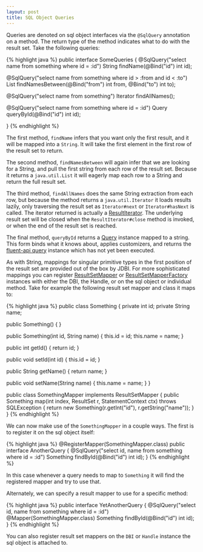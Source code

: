 ```yaml
---
layout: post
title: SQL Object Queries
---
```


Queries are denoted on sql object interfaces via the <code>@SqlQuery</code> annotation on a method. The return type of the method indicates what to do with the result set. Take the following queries:

{% highlight java %}
public interface SomeQueries
{
  @SqlQuery("select name from something where id = :id")
  String findName(@Bind("id") int id);

  @SqlQuery("select name from something where id > :from and id < :to")
  List<String> findNamesBetween(@Bind("from") int from, @Bind("to") int to);

  @SqlQuery("select name from something")
  Iterator<String> findAllNames();
  
  @SqlQuery("select name from something where id = :id")
  Query<String> queryById(@Bind("id") int id);

}
{% endhighlight %}

The first method, <code>findName</code> infers that you want only the first result, and it will be mapped into a <code>String</code>. It will take the first element in the first row of the result set to return.

The second method, <code>findNamesBetween</code> will again infer that we are looking for a String, and pull the first string from each row of the result set. Because it returns a <code>java.util.List</code> it will eagerly map each row to a String and return the full result set.

The third method, <code>findAllNames</code> does the same String extraction from each row, but because the method returns a <code>java.util.Iterator</code> it loads results lazily, only traversing the result set as <code>Iterator#next</code> or <code>Iterator#hasNext</code> is called. The iterator returned is actually a [ResultIterator](/maven_site/apidocs/org/skife/jdbi/v2/ResultIterator.html). The underlying result set will be closed when the <code>ResultIterator#close</code> method is invoked, or when the end of the result set is reached.

The final method, <code>queryById</code> returns a [Query](/maven_site/apidocs/org/skife/jdbi/v2/Query.html) instance mapped to a string. This form binds what it knows about, applies customizers, and returns the [fluent-api query](/fluent_queries/) instance which has not yet been executed.

As with String, mappings for singular primitive types in the first position of the result set are provided out of the box by JDBI. For more sophisticated mappings you can register [ResultSetMapper](/maven_site/apidocs/org/skife/jdbi/v2/tweak/ResultSetMapper.html) or [ResultSetMapperFactory](/maven_site/apidocs/org/skife/jdbi/v2/ResultSetMapperFactory.html) instances with either the DBI, the Handle, or on the sql object or individual method. Take for example the following result set mapper and class it maps to:

{% highlight java %}
public class Something
{
  private int id;
  private String name;
  
  public Something() { }

  public Something(int id, String name)
  {
    this.id = id;
    this.name = name;
  }

  public int getId()
  {
    return id;
  }

  public void setId(int id)
  {
    this.id = id;
  }

  public String getName()
  {
    return name;
  }

  public void setName(String name)
  {
    this.name = name;
  }
}

public class SomethingMapper implements ResultSetMapper<Something>
{
  public Something map(int index, ResultSet r, StatementContext ctx) throws SQLException
  {
    return new Something(r.getInt("id"), r.getString("name"));
  }
}
{% endhighlight %}

We can now make use of the <code>SomethingMapper</code> in a couple ways. The first is to register it on the sql object itself:

{% highlight java %}
@RegisterMapper(SomethingMapper.class)
public interface AnotherQuery
{
  @SqlQuery("select id, name from something where id = :id")
  Something findById(@Bind("id") int id);
}
{% endhighlight %}

In this case whenever a query needs to map to <code>Something</code> it will find the registered mapper and try to use that.

Alternately, we can specify a result mapper to use for a specific method:

{% highlight java %}
public interface YetAnotherQuery
{
  @SqlQuery("select id, name from something where id = :id")
  @Mapper(SomethingMapper.class)
  Something findById(@Bind("id") int id);
}
{% endhighlight %}

You can also register result set mappers on the <code>DBI</code> or <code>Handle</code> instance the sql object is attached to.

